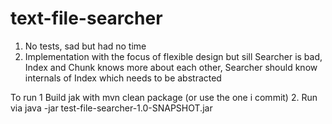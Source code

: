 # text-file-searcher

1. No tests, sad but had no time
2. Implementation with the focus of flexible design but sill Searcher is bad, 
Index and Chunk knows more about each other, Searcher should know internals of 
Index which needs to be abstracted


To run
1 Build jak with mvn clean package (or use the one i commit)
2. Run via java -jar test-file-searcher-1.0-SNAPSHOT.jar
